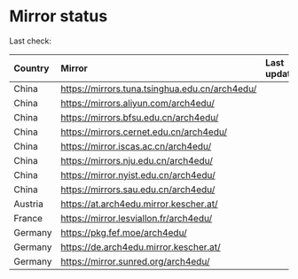 <script src="./time.js"></script>
# Mirror status
Last check: <script type="text/javascript">localize(1710983707.3300462);</script>

|Country|Mirror|Last update|
|:------|:-----|:----------|
|China|https://mirrors.tuna.tsinghua.edu.cn/arch4edu/|<script type="text/javascript">localize(1710959480);</script>|
|China|https://mirrors.aliyun.com/arch4edu/|<script type="text/javascript">localize(1710916465);</script>|
|China|https://mirrors.bfsu.edu.cn/arch4edu/|<script type="text/javascript">localize(1710959480);</script>|
|China|https://mirrors.cernet.edu.cn/arch4edu/|<script type="text/javascript">localize(1710959480);</script>|
|China|https://mirror.iscas.ac.cn/arch4edu/|<script type="text/javascript">localize(1710916465);</script>|
|China|https://mirrors.nju.edu.cn/arch4edu/|<script type="text/javascript">localize(1710872950);</script>|
|China|https://mirror.nyist.edu.cn/arch4edu/|<script type="text/javascript">localize(1710959480);</script>|
|China|https://mirrors.sau.edu.cn/arch4edu/|<script type="text/javascript">localize(1710959480);</script>|
|Austria|https://at.arch4edu.mirror.kescher.at/|<script type="text/javascript">localize(1710959480);</script>|
|France|https://mirror.lesviallon.fr/arch4edu/|<script type="text/javascript">localize(1710916465);</script>|
|Germany|https://pkg.fef.moe/arch4edu/|<script type="text/javascript">localize(1710959480);</script>|
|Germany|https://de.arch4edu.mirror.kescher.at/|<script type="text/javascript">localize(1710959480);</script>|
|Germany|https://mirror.sunred.org/arch4edu/|<script type="text/javascript">localize(1710959480);</script>|

<script src="./tablefilter/tablefilter.js"></script>
<script src="./table.js"></script>